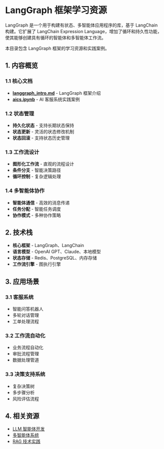 # LangGraph 框架学习资源

LangGraph 是一个用于构建有状态、多智能体应用程序的库，基于 LangChain 构建。它扩展了 LangChain Expression Language，增加了循环和持久性功能，使其能够创建具有循环的智能体和多智能体工作流。

本目录包含 LangGraph 框架的学习资源和实践案例。

## 1. 内容概览

### 1.1 核心文档

- **[langgraph_intro.md](langgraph_intro.md)** - LangGraph 框架介绍
- **[aics.ipynb](aics.ipynb)** - AI 客服系统实践案例

### 1.2 状态管理

- **持久化状态** - 支持长期状态保持
- **状态更新** - 灵活的状态修改机制
- **状态回滚** - 支持状态历史管理

### 1.3 工作流设计

- **图形化工作流** - 直观的流程设计
- **条件分支** - 智能决策路径
- **循环控制** - 复杂逻辑处理

### 1.4 多智能体协作

- **智能体通信** - 高效的消息传递
- **任务分配** - 智能任务调度
- **协作模式** - 多种协作策略

## 2. 技术栈

- **核心框架** - LangGraph、LangChain
- **语言模型** - OpenAI GPT、Claude、本地模型
- **状态存储** - Redis、PostgreSQL、内存存储
- **工作流引擎** - 图执行引擎

## 3. 应用场景

### 3.1 客服系统

- 智能问答机器人
- 多轮对话管理
- 工单处理流程

### 3.2 工作流自动化

- 业务流程自动化
- 审批流程管理
- 数据处理管道

### 3.3 决策支持系统

- 复杂决策树
- 多步骤分析
- 风险评估流程

## 4. 相关资源

- [LLM 智能体开发](../agent/README.md)
- [多智能体系统](../../agent/README.md)
- [RAG 技术实践](../rag/README.md)
